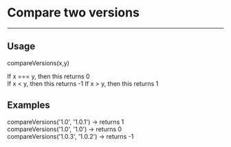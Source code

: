 # Compare two versions

----
## Usage
compareVersions(x,y)

If x === y, then this returns 0   
If x < y, then this returns -1
If x > y, then this returns 1


## Examples    
         
compareVersions('1.0', '1.0.1')  ->  returns 1  
compareVersions('1.0', '1.0')  ->  returns 0  
compareVersions('1.0.3', '1.0.2')  ->  returns -1
